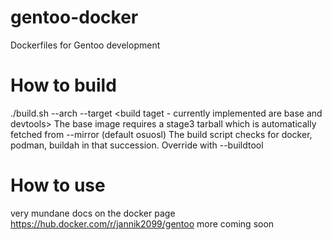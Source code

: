 # gentoo-docker
Dockerfiles for Gentoo development

# How to build
./build.sh --arch <architecture> --target <build taget - currently implemented are base and devtools>
The base image requires a stage3 tarball which is automatically fetched from --mirror (default osuosl) <file>
The build script checks for docker, podman, buildah in that succession. Override with --buildtool <tool>

# How to use
very mundane docs on the docker page https://hub.docker.com/r/jannik2099/gentoo
more coming soon
